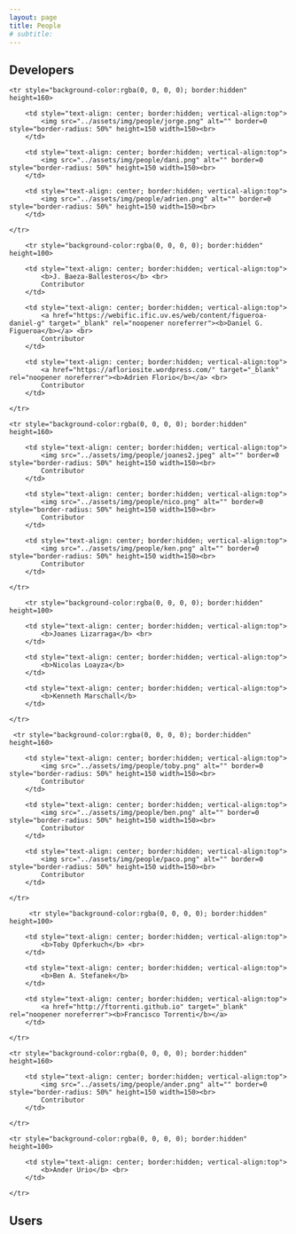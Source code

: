 ```yaml
---
layout: page
title: People
# subtitle:
---
```


<h2>Developers</h2>

<table border="0" bordercolor="black" align="center" style="border:hidden;">

    <tr style="background-color:rgba(0, 0, 0, 0); border:hidden" height=160>
    
        <td style="text-align: center; border:hidden; vertical-align:top">
        	<img src="../assets/img/people/jorge.png" alt="" border=0 style="border-radius: 50%" height=150 width=150><br>
        </td>
        
        <td style="text-align: center; border:hidden; vertical-align:top">
        	<img src="../assets/img/people/dani.png" alt="" border=0 style="border-radius: 50%" height=150 width=150><br>
        </td>
        
        <td style="text-align: center; border:hidden; vertical-align:top">
        	<img src="../assets/img/people/adrien.png" alt="" border=0 style="border-radius: 50%" height=150 width=150><br>
        </td>
        
    </tr>
    
        <tr style="background-color:rgba(0, 0, 0, 0); border:hidden" height=100>
    
        <td style="text-align: center; border:hidden; vertical-align:top">
        	<b>J. Baeza-Ballesteros</b> <br>
        	Contributor
        </td>
        
        <td style="text-align: center; border:hidden; vertical-align:top">
        	<a href="https://webific.ific.uv.es/web/content/figueroa-daniel-g" target="_blank" rel="noopener noreferrer"><b>Daniel G. Figueroa</b></a> <br>
        	Contributor
        </td>
        
        <td style="text-align: center; border:hidden; vertical-align:top">
        	<a href="https://afloriosite.wordpress.com/" target="_blank" rel="noopener noreferrer"><b>Adrien Florio</b></a> <br>
        	Contributor
        </td>
        
    </tr>
    
    <tr style="background-color:rgba(0, 0, 0, 0); border:hidden" height=160>
    
        <td style="text-align: center; border:hidden; vertical-align:top">
        	<img src="../assets/img/people/joanes2.jpeg" alt="" border=0 style="border-radius: 50%" height=150 width=150><br>
        	Contributor
        </td>
        
        <td style="text-align: center; border:hidden; vertical-align:top">
        	<img src="../assets/img/people/nico.png" alt="" border=0 style="border-radius: 50%" height=150 width=150><br>
        	Contributor
        </td>
        
        <td style="text-align: center; border:hidden; vertical-align:top">
        	<img src="../assets/img/people/ken.png" alt="" border=0 style="border-radius: 50%" height=150 width=150><br>
        	Contributor
        </td>
        
    </tr>
    
        <tr style="background-color:rgba(0, 0, 0, 0); border:hidden" height=100>
    
        <td style="text-align: center; border:hidden; vertical-align:top">
        	<b>Joanes Lizarraga</b> <br>
        </td>
        
        <td style="text-align: center; border:hidden; vertical-align:top">
        	<b>Nicolas Loayza</b>
        </td>
        
        <td style="text-align: center; border:hidden; vertical-align:top">
        	<b>Kenneth Marschall</b>
        </td>
        
    </tr>
    
     <tr style="background-color:rgba(0, 0, 0, 0); border:hidden" height=160>
    
        <td style="text-align: center; border:hidden; vertical-align:top">
        	<img src="../assets/img/people/toby.png" alt="" border=0 style="border-radius: 50%" height=150 width=150><br>
        	Contributor
        </td>
        
        <td style="text-align: center; border:hidden; vertical-align:top">
        	<img src="../assets/img/people/ben.png" alt="" border=0 style="border-radius: 50%" height=150 width=150><br>
        	Contributor
        </td>
        
        <td style="text-align: center; border:hidden; vertical-align:top">
        	<img src="../assets/img/people/paco.png" alt="" border=0 style="border-radius: 50%" height=150 width=150><br>
        	Contributor
        </td>
        
    </tr>
    
         <tr style="background-color:rgba(0, 0, 0, 0); border:hidden" height=100>
    
        <td style="text-align: center; border:hidden; vertical-align:top">
        	<b>Toby Opferkuch</b> <br>
        </td>
        
        <td style="text-align: center; border:hidden; vertical-align:top">
        	<b>Ben A. Stefanek</b>
        </td>
        
        <td style="text-align: center; border:hidden; vertical-align:top">
        	<a href="http://ftorrenti.github.io" target="_blank" rel="noopener noreferrer"><b>Francisco Torrenti</b></a>
        </td>
        
    </tr>
    
    <tr style="background-color:rgba(0, 0, 0, 0); border:hidden" height=160>
    
        <td style="text-align: center; border:hidden; vertical-align:top">
        	<img src="../assets/img/people/ander.png" alt="" border=0 style="border-radius: 50%" height=150 width=150><br>
        	Contributor
        </td>
        
    </tr>
    
    <tr style="background-color:rgba(0, 0, 0, 0); border:hidden" height=100>
    
        <td style="text-align: center; border:hidden; vertical-align:top">
        	<b>Ander Urio</b> <br>
        </td>
        
    </tr>
 	     
<h2> Users</h2>
    
</table>

